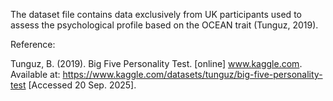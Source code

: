 The dataset file contains data exclusively from UK participants used to assess the psychological profile based on the OCEAN trait (Tunguz, 2019).

Reference:

Tunguz, B. (2019). Big Five Personality Test. [online] www.kaggle.com. Available at: https://www.kaggle.com/datasets/tunguz/big-five-personality-test [Accessed 20 Sep. 2025].

